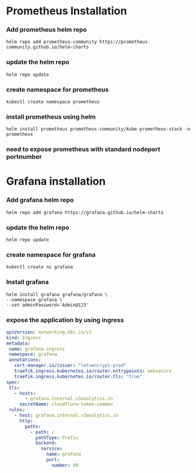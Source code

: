 Prometheus Installation
========================

### Add prometheus helm repo
    helm repo add prometheus-community https://prometheus-community.github.io/helm-charts

### update the helm repo 
    helm repo update

### create namespace for prometheus
    kubectl create namespace prometheus

### install prometheus using helm
    helm install prometheus prometheus-community/kube-prometheus-stack -n prometheus

### need to expose prometheus with standard nodeport portnumber



Grafana installation
====================

### Add grafana helm repo
    helm repo add grafana https://grafana.github.io/helm-charts

### update the helm repo
    helm repo update

### create namespace for grafana
    kubectl create ns grafana

### Install grafana
    helm install grafana grafana/grafana \
    --namespace grafana \
    --set adminPassword='Admin@123'

### expose the application by using ingress

``` yaml
apiVersion: networking.k8s.io/v1
kind: Ingress
metadata:
 name: grafana-ingress
 namespace: grafana
 annotations:
   cert-manager.io/issuer: "letsencrypt-prod"
   traefik.ingress.kubernetes.io/router.entrypoints: websecure
   traefik.ingress.kubernetes.io/router.tls: "true"
spec:
 tls:
   - hosts:
       - grafana.internal.v3analytics.in
     secretName: cloudflare-token-common
 rules:
   - host: grafana.internal.v3analytics.in
     http:
       paths:
         - path: /
           pathType: Prefix
           backend:
             service:
               name: grafana
               port:
                 number: 80                
```
    
